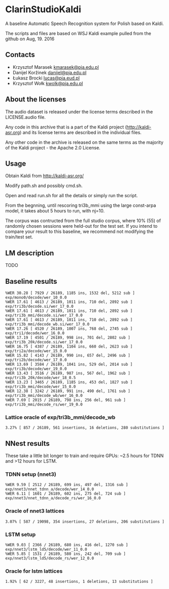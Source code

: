 # ClarinStudioKaldi

A baseline Automatic Speech Recognition system for Polish based on Kaldi.

The scripts and files are based on WSJ Kaldi example pulled from the github on Aug, 19. 2016

## Contacts

 * Krzysztof Marasek <kmarasek@pja.edu.pl>
 * Danijel Koržinek <danijel@pja.edu.pl>
 * Łukasz Brocki <lucas@pja.eud.pl>
 * Krzysztof Wołk <kwolk@pja.edu.pl>

## About the licenses

The audio dataset is released under the license terms described in the LICENSE.audio file.

Any code in this archive that is a part of the Kaldi project (http://kaldi-asr.org) and its license terms are described in the individual files.

Any other code in the archive is released on the same terms as the majority of the Kaldi project - the Apache 2.0 License.

## Usage

Obtain Kaldi from http://kaldi-asr.org/

Modify path.sh and possibly cmd.sh.

Open and read run.sh for all the details or simply run the script.

From the begnning, until rescoring tri3b_mmi using the large const-arpa model, it takes about 5 hours to run, with nj=10.

The corpus was contructed from the full studio corpus, where 10% (55) of randomly chosen sessions were held-out for the test set. If you intend to compare your result to this baseline, we recommend not modifying the train/test set.

## LM description

TODO

## Baseline results

```
%WER 30.28 [ 7929 / 26189, 1185 ins, 1532 del, 5212 sub ] exp/mono0/decode/wer_10_0.0
%WER 17.61 [ 4613 / 26189, 1011 ins, 710 del, 2892 sub ] exp/tri3b/decode.si/wer_17_0.0
%WER 17.61 [ 4613 / 26189, 1011 ins, 710 del, 2892 sub ] exp/tri3b_mmi/decode.si/wer_17_0.0
%WER 17.61 [ 4613 / 26189, 1011 ins, 710 del, 2892 sub ] exp/tri3b_mmi/decode_wb.si/wer_17_0.0
%WER 17.26 [ 4520 / 26189, 1007 ins, 768 del, 2745 sub ] exp/tri1/decode/wer_16_0.0
%WER 17.19 [ 4501 / 26189, 998 ins, 701 del, 2802 sub ] exp/tri3b_20k/decode.si/wer_17_0.0
%WER 16.75 [ 4387 / 26189, 1104 ins, 660 del, 2623 sub ] exp/tri2a/decode/wer_15_0.0
%WER 15.82 [ 4143 / 26189, 990 ins, 657 del, 2496 sub ] exp/tri2b/decode/wer_17_0.0
%WER 13.69 [ 3584 / 26189, 1041 ins, 529 del, 2014 sub ] exp/tri3b/decode/wer_19_0.0
%WER 13.43 [ 3516 / 26189, 987 ins, 567 del, 1962 sub ] exp/tri3b_20k/decode/wer_18_0.5
%WER 13.23 [ 3465 / 26189, 1185 ins, 453 del, 1827 sub ] exp/tri3b_mmi/decode/wer_15_0.0
%WER 12.38 [ 3242 / 26189, 991 ins, 490 del, 1761 sub ] exp/tri3b_mmi/decode_wb/wer_16_0.0
%WER 7.69 [ 2015 / 26189, 798 ins, 256 del, 961 sub ] exp/tri3b_mmi/decode_rs/wer_19_0.0
```

### Lattice oracle of exp/tri3b_mmi/decode_wb

```
3.27% [ 857 / 26189, 561 insertions, 16 deletions, 280 substitutions ]
```

## NNest results

These take a little bit longer to train and require GPUs: ~2.5 hours for TDNN and >12 hours for LSTM.

### TDNN setup (nnet3)
```
%WER 9.59 [ 2512 / 26189, 699 ins, 497 del, 1316 sub ] exp/nnet3/nnet_tdnn_a/decode/wer_14_0.0
%WER 6.11 [ 1601 / 26189, 602 ins, 275 del, 724 sub ] exp/nnet3/nnet_tdnn_a/decode_rs/wer_16_0.0
```

### Oracle of nnet3 lattices
```
3.07% [ 587 / 19098, 354 insertions, 27 deletions, 206 substitutions ]
```

### LSTM setup
```
%WER 9.03 [ 2366 / 26189, 680 ins, 416 del, 1270 sub ] exp/nnet3/lstm_ld5/decode/wer_11_0.0
%WER 5.85 [ 1531 / 26189, 580 ins, 242 del, 709 sub ] exp/nnet3/lstm_ld5/decode_rs/wer_12_0.0
```

### Oracle for lstm lattices
```
1.92% [ 62 / 3227, 48 insertions, 1 deletions, 13 substitutions ]
```
